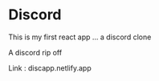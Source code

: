 # Discord
This is my first react app ... a discord clone

A discord rip off 


Link : discapp.netlify.app
